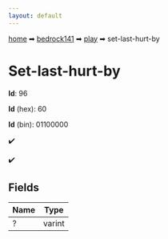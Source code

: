 ```yaml
---
layout: default
---
```


[home](/) ➡ [bedrock141](/protocol/bedrock141) ➡ [play](/protocol/bedrock141/play) ➡ set-last-hurt-by

# Set-last-hurt-by

**Id**: 96

**Id** (hex): 60

**Id** (bin): 01100000

✔️

✔️

## Fields

Name | Type
---|---
? | varint

